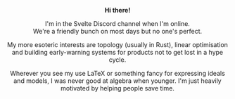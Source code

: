 <p align="center">
  <b>Hi there!</b><br>
</p>
  <p align="center">
  I'm in the Svelte Discord channel when I'm online. <br/> We're a friendly bunch on most days but no one's perfect.
</p>

<p align="center">
  My more esoteric interests are topology (usually in Rust), linear optimisation and building early-warning systems for products not to get lost in a hype cycle. 
</p>

<p align="center">
  Wherever you see my use LaTeX or something fancy for expressing ideals and models, I was never good at algebra when younger. I'm just heavily motivated by helping people save time.
</p>
